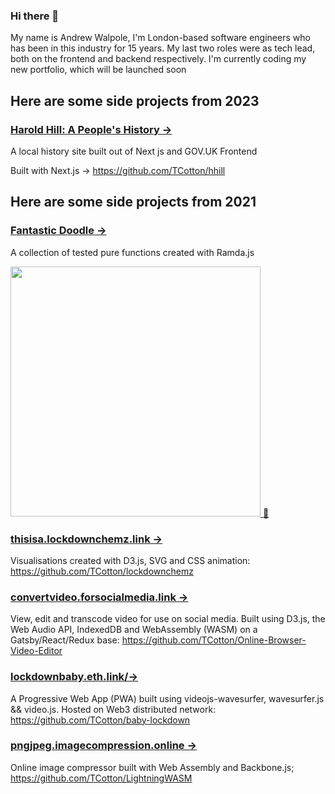 ### Hi there 👋

My name is Andrew Walpole, I'm London-based software engineers who has been in this industry for 15 years. My last two roles were as tech lead, both on the frontend and backend respectively.
I'm currently coding my new portfolio, which will be launched soon

## Here are some side projects from 2023

### [Harold Hill: A People's History ->](https://www.haroldhill.org/)

 A local history site built out of Next js and GOV.UK Frontend
 
Built with Next.js -> https://github.com/TCotton/hhill

## Here are some side projects from 2021

### [Fantastic Doodle -> ](https://github.com/TCotton/fantastic-doodle)

A collection of tested pure functions created with Ramda.js

<a href="https://github.com/TCotton/fantastic-doodle"><img src="https://d2eip9sf3oo6c2.cloudfront.net/tags/images/000/000/943/landscape/ramda.png" width="400" alt="" /> 🔗</a>

### [thisisa.lockdownchemz.link ->](https://thisisa.lockdownchemz.link/)

Visualisations created with D3.js, SVG and CSS animation: https://github.com/TCotton/lockdownchemz

### [convertvideo.forsocialmedia.link ->](https://convertvideo.forsocialmedia.link/)

View, edit and transcode video for use on social media. 
Built using D3.js, the Web Audio API, IndexedDB and WebAssembly (WASM) on a Gatsby/React/Redux base: https://github.com/TCotton/Online-Browser-Video-Editor

### [lockdownbaby.eth.link/->](https://lockdownbaby.eth.link/)

A Progressive Web App (PWA) built using videojs-wavesurfer, wavesurfer.js && video.js. Hosted on Web3 distributed network: https://github.com/TCotton/baby-lockdown

### [pngjpeg.imagecompression.online ->](https://pngjpeg.imagecompression.online/)

Online image compressor built with Web Assembly and Backbone.js; https://github.com/TCotton/LightningWASM

<!--
**TCotton/TCotton** is a ✨ _special_ ✨ repository because its `README.md` (this file) appears on your GitHub profile.

Here are some ideas to get you started:

- 🔭 I’m currently working on ...
- 🌱 I’m currently learning ...
- 👯 I’m looking to collaborate on ...
- 🤔 I’m looking for help with ...
- 💬 Ask me about ...
- 📫 How to reach me: ...
- 😄 Pronouns: ...
- ⚡ Fun fact: ...
-->
